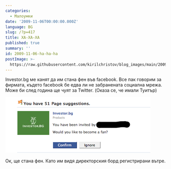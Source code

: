 ```yaml
---
categories:
  - Малоумки
date: '2009-11-06T00:00:00.000Z'
language: BG
slug: /?p=417
title: ХА-ХА-ХА
published: true
summary: ''
id: 2009-11-06-ha-ha-ha
postImage: >-
  https://raw.githubusercontent.com/kirilchristov/blog_images/main/2009/11/Screen-shot-2009-11-06-at-11.02.41-AM.png
---
```


Investor.bg ме канят да им стана фен във facebook. Все пак говорим за фирмата, където facebook бе едва ли не забранената социална мрежа. Може би след година ще чуят за Twitter. (Оказа се, че имали Туитър)

![Screen shot 2009-11-06 at 11.02.41 AM](https://raw.githubusercontent.com/kirilchristov/blog_images/main/2009/11/Screen-shot-2009-11-06-at-11.02.41-AM.png)

Ок, ще стана фен. Като им видя директорския борд регистрирани вътре.
